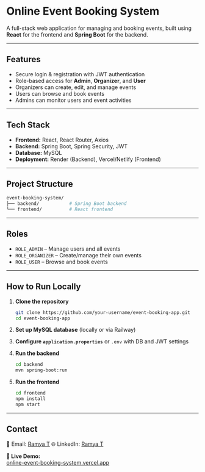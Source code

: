 #  Online Event Booking System

A full-stack web application for managing and booking events, built using **React** for the frontend and **Spring Boot** for the backend.

---

## Features

-  Secure login & registration with JWT authentication  
-  Role-based access for **Admin**, **Organizer**, and **User**  
-  Organizers can create, edit, and manage events  
-  Users can browse and book events  
-  Admins can monitor users and event activities  

---

##  Tech Stack

- **Frontend:** React, React Router, Axios  
- **Backend:** Spring Boot, Spring Security, JWT  
- **Database:** MySQL  
- **Deployment:** Render (Backend), Vercel/Netlify (Frontend)  

---

## Project Structure

```bash
event-booking-system/
├── backend/           # Spring Boot backend
└── frontend/          # React frontend
````

---

## Roles

* `ROLE_ADMIN` – Manage users and all events
* `ROLE_ORGANIZER` – Create/manage their own events
* `ROLE_USER` – Browse and book events

---

## How to Run Locally

1. **Clone the repository**

   ```bash
   git clone https://github.com/your-username/event-booking-app.git
   cd event-booking-app
   ```

2. **Set up MySQL database** (locally or via Railway)

3. **Configure `application.properties`** or `.env` with DB and JWT settings

4. **Run the backend**

   ```bash
   cd backend
   mvn spring-boot:run
   ```

5. **Run the frontend**

   ```bash
   cd frontend
   npm install
   npm start
   ```

---

##  Contact

📧 Email: [Ramya T](mailto:ramyathangamuthu7783@gmail.com)
🌐 LinkedIn: [Ramya T](https://www.linkedin.com/in/ramya-t-90a925291/)

**🔗 Live Demo:**  
[online-event-booking-system.vercel.app](https://online-event-booking-system.vercel.app)

```
